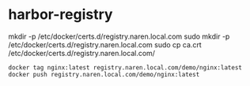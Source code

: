 # harbor-registry

mkdir -p /etc/docker/certs.d/registry.naren.local.com
sudo mkdir -p /etc/docker/certs.d/registry.naren.local.com
sudo cp ca.crt /etc/docker/certs.d/registry.naren.local.com/



```
docker tag nginx:latest registry.naren.local.com/demo/nginx:latest
docker push registry.naren.local.com/demo/nginx:latest
```